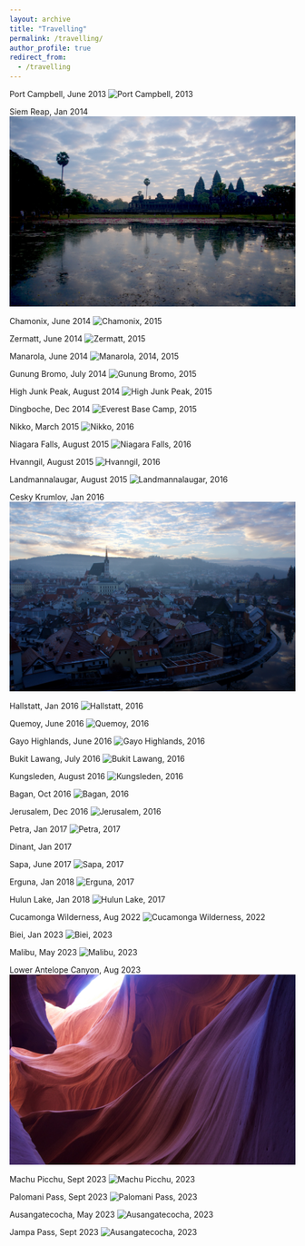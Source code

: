 ```yaml
---
layout: archive
title: "Travelling"
permalink: /travelling/
author_profile: true
redirect_from:
  - /travelling
---
```


Port Campbell, June 2013
<img class="fit-picture"
     src="/images/DSC3684.jpg"
     alt="Port Campbell, 2013">
     
     
Siem Reap, Jan 2014
<img class="fit-picture"
     src="/images/DSC4980.jpg"
     alt="Siem Reap, 2014">
     

Chamonix, June 2014
<img class="fit-picture"
     src="/images/DSC5916.jpg"
     alt="Chamonix, 2015">
     

Zermatt, June 2014
<img class="fit-picture"
     src="/images/DSC6041.jpg"
     alt="Zermatt, 2015">
     

Manarola, June 2014
<img class="fit-picture"
     src="/images/DSC6531.jpg"
     alt="Manarola, 2014, 2015">
     

Gunung Bromo, July 2014
<img class="fit-picture"
     src="/images/DSC6861.jpg"
     alt="Gunung Bromo, 2015">


High Junk Peak, August 2014
<img class="fit-picture"
     src="/images/DSC7315.jpg"
     alt="High Junk Peak, 2015">
  
  
Dingboche, Dec 2014 
<img class="fit-picture"
     src="/images/DSC7392.jpg"
     alt="Everest Base Camp, 2015 ">


Nikko, March 2015
<img class="fit-picture"
     src="/images/DSC8054.jpg"
     alt="Nikko, 2016 ">
  
  
Niagara Falls, August 2015
<img class="fit-picture"
     src="/images/DSC8549.jpg"
     alt="Niagara Falls, 2016">


Hvanngil, August 2015 
<img class="fit-picture"
     src="/images/DSC8574.jpg"
     alt="Hvanngil, 2016 ">
  
  
Landmannalaugar, August 2015
<img class="fit-picture"
     src="/images/DSC9176.jpg"
     alt="Landmannalaugar, 2016">


Cesky Krumlov, Jan 2016
<img class="fit-picture"
     src="/images/DSC9751.jpg"
     alt="Cesky Krumlov, 2016">
  
 
Hallstatt, Jan 2016
<img class="fit-picture"
     src="/images/DSC9991.jpg"
     alt="Hallstatt, 2016">
  

Quemoy, June 2016 
<img class="fit-picture"
     src="/images/DSC0262.jpg"
     alt="Quemoy, 2016">  
     
     
Gayo Highlands, June 2016 
<img class="fit-picture"
     src="/images/DSC0432.jpg"
     alt="Gayo Highlands, 2016">
     

Bukit Lawang, July 2016 
<img class="fit-picture"
     src="/images/DSC0453.jpg"
     alt="Bukit Lawang, 2016">
  
  
Kungsleden, August 2016 
<img class="fit-picture"
     src="/images/DSC0715.jpg"
     alt="Kungsleden, 2016 ">
  
  
Bagan, Oct 2016
<img class="fit-picture"
     src="/images/DSC1033.jpg"
     alt="Bagan, 2016">
  
  
Jerusalem, Dec 2016 
<img class="fit-picture"
     src="/images/DSC1119.jpg"
     alt="Jerusalem, 2016">
  
  
Petra, Jan 2017 
<img class="fit-picture"
     src="/images/DSC1195.jpg"
     alt="Petra, 2017">
  

Dinant, Jan 2017 
<img class="fit-picture"
     src="/images/DSC1578.jpg"
     alt="">
  
    
Sapa, June 2017 
<img class="fit-picture"
     src="/images/DSC1858.jpg"
     alt="Sapa, 2017">  
   
   
Erguna, Jan 2018 
<img class="fit-picture"
     src="/images/DSC2217.jpg"
     alt="Erguna, 2017 ">           
  
  
Hulun Lake, Jan 2018
<img class="fit-picture"
     src="/images/DSC2506.jpg"
     alt="Hulun Lake, 2017">    

  
Cucamonga Wilderness, Aug 2022
<img class="fit-picture"
     src="/images/IMG_5561.jpg"
     alt="Cucamonga Wilderness, 2022">    

  
Biei, Jan 2023
<img class="fit-picture"
     src="/images/IMG_6791.jpg"
     alt="Biei, 2023">    

  
Malibu, May 2023
<img class="fit-picture"
     src="/images/IMG_7877.jpg"
     alt="Malibu, 2023">  

  
Lower Antelope Canyon, Aug 2023
<img class="fit-picture"
     src="/images/_DSC2593.jpeg"
     alt="Lower Antelope Canyon, 2023">  

  
Machu Picchu, Sept 2023
<img class="fit-picture"
     src="/images/DSC2625.jpeg"
     alt="Machu Picchu, 2023">  

  
Palomani Pass, Sept 2023
<img class="fit-picture"
     src="/images/_DSC2827.jpeg"
     alt="Palomani Pass, 2023">  

  
Ausangatecocha, May 2023
<img class="fit-picture"
     src="/images/_DSC2735.jpeg"
     alt="Ausangatecocha, 2023">

  
Jampa Pass, Sept 2023
<img class="fit-picture"
     src="/images/_DSC3017.jpeg"
     alt="Ausangatecocha, 2023">  
